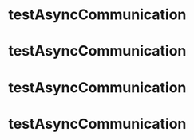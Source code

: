 # testAsyncCommunication
# testAsyncCommunication
# testAsyncCommunication
# testAsyncCommunication
